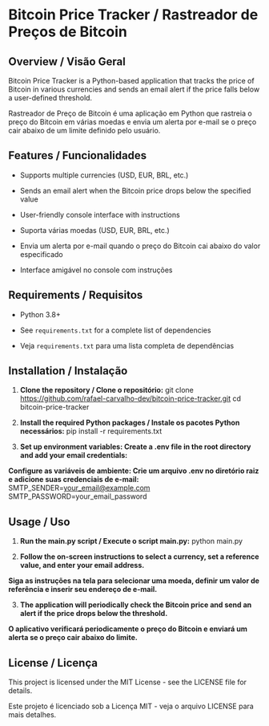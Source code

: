 # Bitcoin Price Tracker / Rastreador de Preços de Bitcoin

## Overview / Visão Geral

Bitcoin Price Tracker is a Python-based application that tracks the price of Bitcoin in various currencies and sends an email alert if the price falls below a user-defined threshold.

Rastreador de Preço de Bitcoin é uma aplicação em Python que rastreia o preço do Bitcoin em várias moedas e envia um alerta por e-mail se o preço cair abaixo de um limite definido pelo usuário.

## Features / Funcionalidades

- Supports multiple currencies (USD, EUR, BRL, etc.)
- Sends an email alert when the Bitcoin price drops below the specified value
- User-friendly console interface with instructions

- Suporta várias moedas (USD, EUR, BRL, etc.)
- Envia um alerta por e-mail quando o preço do Bitcoin cai abaixo do valor especificado
- Interface amigável no console com instruções

## Requirements / Requisitos

- Python 3.8+
- See `requirements.txt` for a complete list of dependencies

- Veja `requirements.txt` para uma lista completa de dependências

## Installation / Instalação

1. **Clone the repository / Clone o repositório:**
   git clone https://github.com/rafael-carvalho-dev/bitcoin-price-tracker.git
   cd bitcoin-price-tracker

2. **Install the required Python packages / Instale os pacotes Python necessários:**
    pip install -r requirements.txt

3. **Set up environment variables: Create a .env file in the root directory and add your email credentials:**

**Configure as variáveis de ambiente: Crie um arquivo .env no diretório raiz e adicione suas credenciais de e-mail:**
    SMTP_SENDER=your_email@example.com
    SMTP_PASSWORD=your_email_password

## Usage / Uso

1. **Run the main.py script / Execute o script main.py:**
    python main.py

2. **Follow the on-screen instructions to select a currency, set a reference value, and enter your email address.**

**Siga as instruções na tela para selecionar uma moeda, definir um valor de referência e inserir seu endereço de e-mail.**

3. **The application will periodically check the Bitcoin price and send an alert if the price drops below the threshold.**

**O aplicativo verificará periodicamente o preço do Bitcoin e enviará um alerta se o preço cair abaixo do limite.**

## License / Licença

This project is licensed under the MIT License - see the LICENSE file for details.

Este projeto é licenciado sob a Licença MIT - veja o arquivo LICENSE para mais detalhes.

